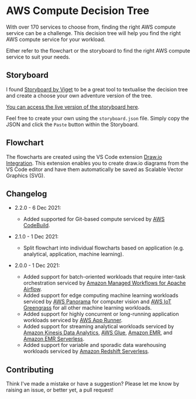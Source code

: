 # AWS Compute Decision Tree

With over 170 services to choose from, finding the right AWS compute service can be a challenge. This decision tree will help you find the right AWS compute service for your workload.

Either refer to the flowchart or the storyboard to find the right AWS compute service to suit your needs.

## Storyboard

I found [Storyboard by Viget](https://storyboard.viget.com/) to be a great tool to textualise the decision tree and create a choose your own adventure version of the tree.

[You can access the live version of the storyboard here](https://storyboard.viget.com/aws-compute-decision-tree-2).

Feel free to create your own using the `storyboard.json` file. Simply copy the JSON and click the `Paste` button within the Storyboard.

## Flowchart

The flowcharts are created using the VS Code extension [Draw.io Integration](https://marketplace.visualstudio.com/items?itemName=hediet.vscode-drawio-insiders-build). This extension enables you to create draw.io diagrams from the VS Code editor and have them automatically be saved as Scalable Vector Graphics (SVG).

## Changelog

- 2.2.0 - 6 Dec 2021:

  - Added supported for Git-based compute serviced by [AWS CodeBuild](https://aws.amazon.com/codebuild/).

- 2.1.0 - 1 Dec 2021:

  - Split flowchart into individual flowcharts based on application (e.g. analytical, application, machine learning).

- 2.0.0 - 1 Dec 2021:

  - Added support for batch-oriented workloads that require inter-task orchestration serviced by [Amazon Managed Workflows for Apache Airflow](https://aws.amazon.com/managed-workflows-for-apache-airflow/).
  - Added support for edge computing machine learning workloads serviced by [AWS Panorama](https://aws.amazon.com/panorama/) for computer vision and [AWS IoT Greengrass](https://aws.amazon.com/greengrass/) for all other machine learning workloads.
  - Added support for highly concurrent or long-running application workloads serviced by [AWS App Runner](https://aws.amazon.com/apprunner/).
  - Added support for streaming analytical workloads serviced by [Amazon Kinesis Data Analytics](https://aws.amazon.com/kinesis/data-analytics/), [AWS Glue](https://aws.amazon.com/glue/?whats-new-cards.sort-by=item.additionalFields.postDateTime&whats-new-cards.sort-order=desc), [Amazon EMR](https://aws.amazon.com/emr/), and [Amazon EMR Serverless](https://aws.amazon.com/emr/serverless/).
  - Added support for variable and sporadic data warehousing workloads serviced by [Amazon Redshift Serverless](https://aws.amazon.com/redshift/redshift-serverless/).

## Contributing

Think I've made a mistake or have a suggestion? Please let me know by raising an issue, or better yet, a pull request!
